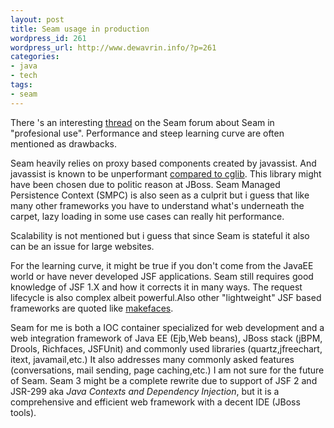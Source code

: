 ```yaml
--- 
layout: post
title: Seam usage in production
wordpress_id: 261
wordpress_url: http://www.dewavrin.info/?p=261
categories: 
- java
- tech
tags: 
- seam
---
```


There 's an interesting [thread](http://www.seamframework.org/Community/SeamInProfessionalUse) on the Seam forum about Seam in "profesional use". Performance and steep learning curve are often mentioned as drawbacks. 

Seam heavily relies on proxy based components created by javassist. And javassist is known to be unperformant [compared to cglib](https://jira.jboss.org/jira/browse/JBSEAM-1977). This library might have been chosen due to politic reason at JBoss. Seam Managed Persistence Context (SMPC) is also seen as a culprit but i guess that like many other frameworks you have to understand what's underneath the carpet, lazy loading in some use cases can really hit performance.

Scalability is not mentioned but i guess that since Seam is stateful it also can be an issue for large websites.

 For the learning curve, it might be true if you don't come from the JavaEE world or have never developed JSF applications. Seam still requires good knowledge of JSF 1.X and how it corrects it in many ways.  The request lifecycle is also complex albeit powerful.Also other "lightweight" JSF based frameworks are quoted like [makefaces](https://makefaces.dev.java.net/).

Seam for me is both a IOC container specialized for web development  and a web integration framework of Java EE (Ejb,Web beans), JBoss stack (jBPM, Drools, Richfaces, JSFUnit) and commonly used libraries (quartz,jfreechart, itext, javamail,etc.)  It also addresses many commonly asked features (conversations, mail sending, page caching,etc.)  I am not sure for the future of Seam. Seam 3 might be a complete rewrite due to support of JSF 2 and JSR-299 aka _Java Contexts and Dependency Injection_, but it is a comprehensive and efficient web framework with a decent IDE (JBoss tools).
